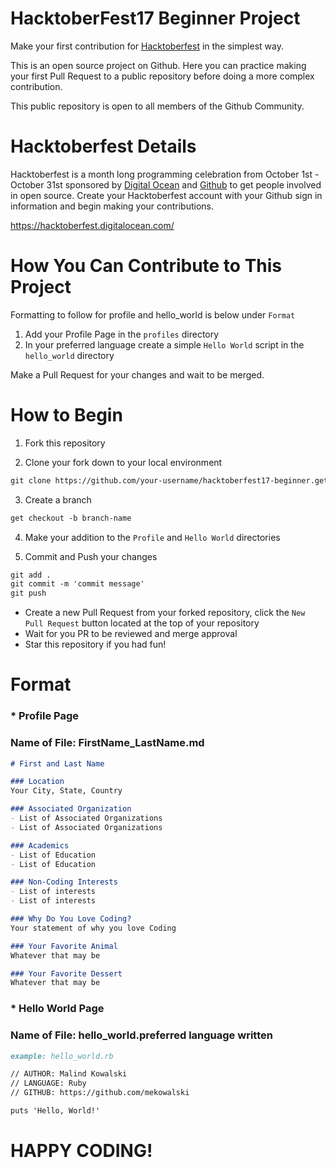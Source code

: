 # HacktoberFest17 Beginner Project
Make your first contribution for [Hacktoberfest](https://hacktoberfest.digitalocean.com) in the simplest way.

This is an open source project on Github.  Here you can practice making your first Pull Request to a public repository before doing a more complex contribution.

This public repository is open to all members of the Github Community.

# Hacktoberfest Details
Hacktoberfest is a month long programming celebration from October 1st - October 31st sponsored by [Digital Ocean](https://www.digitalocean.com/) and [Github](https://github.com/blog/2433-celebrate-open-source-this-october-with-hacktoberfest) to get people involved in open source.  Create your Hacktoberfest account with your Github sign in information and begin making your contributions.

https://hacktoberfest.digitalocean.com/

# How You Can Contribute to This Project
Formatting to follow for profile and hello_world is below under `Format`
1. Add your Profile Page in the `profiles` directory
2. In your preferred language create a simple `Hello World` script in the `hello_world` directory

Make a Pull Request for your changes and wait to be merged.

# How to Begin
1. Fork this repository

2. Clone your fork down to your local environment
```markdown
git clone https://github.com/your-username/hacktoberfest17-beginner.get
```

3. Create a branch
```markdown
get checkout -b branch-name
```

4. Make your addition to the `Profile` and `Hello World` directories

5. Commit and Push your changes
```markdown
git add .
git commit -m 'commit message'
git push
```

- Create a new Pull Request from your forked repository, click the `New Pull Request` button located at the top of your repository
- Wait for you PR to be reviewed and merge approval
- Star this repository if you had fun!

# Format

### * Profile Page
### Name of File: FirstName_LastName.md

```markdown
# First and Last Name

### Location
Your City, State, Country

### Associated Organization
- List of Associated Organizations
- List of Associated Organizations

### Academics
- List of Education
- List of Education

### Non-Coding Interests
- List of interests
- List of interests

### Why Do You Love Coding?
Your statement of why you love Coding

### Your Favorite Animal
Whatever that may be

### Your Favorite Dessert
Whatever that may be
```

### * Hello World Page
### Name of File: hello_world.preferred language written
```markdown
example: hello_world.rb
```

```markdown
// AUTHOR: Malind Kowalski
// LANGUAGE: Ruby
// GITHUB: https://github.com/mekowalski

puts 'Hello, World!'
```

# HAPPY CODING!
